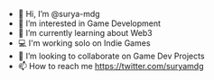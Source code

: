 - 👋 Hi, I’m @surya-mdg
- 👀 I’m interested in Game Development
- 🌱 I’m currently learning about Web3
- 💻 I'm working solo on Indie Games
- 💞️ I’m looking to collaborate on Game Dev Projects
- 📫 How to reach me https://twitter.com/suryamdg

<!---
Surya-mdg/Surya-mdg is a ✨ special ✨ repository because its `README.md` (this file) appears on your GitHub profile.
You can click the Preview link to take a look at your changes.
--->
